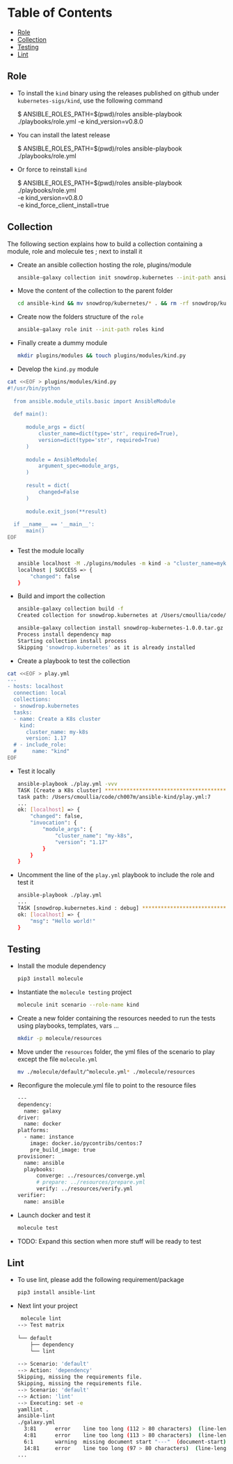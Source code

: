 Table of Contents
=================

   * [Role](#role)
   * [Collection](#collection)
   * [Testing](#testing)
   * [Lint](#lint)

## Role

- To install the `kind` binary using the releases published on github under `kubernetes-sigs/kind`, use the following command

    $ ANSIBLE_ROLES_PATH=$(pwd)/roles ansible-playbook ./playbooks/role.yml -e kind_version=v0.8.0

- You can install the latest release

    $ ANSIBLE_ROLES_PATH=$(pwd)/roles ansible-playbook ./playbooks/role.yml
    
- Or force to reinstall `kind`
   
    $ ANSIBLE_ROLES_PATH=$(pwd)/roles ansible-playbook ./playbooks/role.yml \
                           -e kind_version=v0.8.0 \
                           -e kind_force_client_install=true

## Collection
 
The following section explains how to build a collection containing a module, role and molecule tes ; next to install it

- Create an ansible collection hosting the role, plugins/module
  ```bash
  ansible-galaxy collection init snowdrop.kubernetes --init-path ansible-kind
  ```
- Move the content of the collection to the parent folder
  ```bash
  cd ansible-kind && mv snowdrop/kubernetes/* . && rm -rf snowdrop/kubernetes
  ``` 
- Create now the folders structure of the `role`
  ```bash
  ansible-galaxy role init --init-path roles kind
  ``` 
- Finally create a dummy module
  ```bash
  mkdir plugins/modules && touch plugins/modules/kind.py
  ```  
- Develop the `kind.py` module
```bash
cat <<EOF > plugins/modules/kind.py
#!/usr/bin/python
  
  from ansible.module_utils.basic import AnsibleModule
  
  def main():
  
      module_args = dict(
          cluster_name=dict(type='str', required=True),
          version=dict(type='str', required=True)
      )
  
      module = AnsibleModule(
          argument_spec=module_args,
      )
  
      result = dict(
          changed=False
      )
  
      module.exit_json(**result)
  
  if __name__ == '__main__':
      main()
EOF
```

- Test the module locally
  ```bash
  ansible localhost -M ./plugins/modules -m kind -a "cluster_name=myk8s version=1.17"
  localhost | SUCCESS => {
      "changed": false
  }
  ```
- Build and import the collection
  ```bash
  ansible-galaxy collection build -f
  Created collection for snowdrop.kubernetes at /Users/cmoullia/code/ch007m/ansible-kind/snowdrop-kubernetes-1.0.0.tar.gz 
  
  ansible-galaxy collection install snowdrop-kubernetes-1.0.0.tar.gz -f 
  Process install dependency map
  Starting collection install process
  Skipping 'snowdrop.kubernetes' as it is already installed
  ```

- Create a playbook to test the collection
```bash
cat <<EOF > play.yml
---
- hosts: localhost
  connection: local
  collections:
  - snowdrop.kubernetes
  tasks:
  - name: Create a K8s cluster
    kind:
      cluster_name: my-k8s
      version: 1.17
  # - include_role:
  #     name: "kind"
EOF
```
- Test it locally
  ```bash
  ansible-playbook ./play.yml -vvv
  TASK [Create a K8s cluster] ********************************************************************************************************************************************************************************************************
  task path: /Users/cmoullia/code/ch007m/ansible-kind/play.yml:7
  ...
  ok: [localhost] => {
      "changed": false,
      "invocation": {
          "module_args": {
              "cluster_name": "my-k8s",
              "version": "1.17"
          }
      }
  }
  ```
- Uncomment the line of the `play.yml` playbook to include the role and test it
  ```bash
  ansible-playbook ./play.yml
  ...
  TASK [snowdrop.kubernetes.kind : debug] ********************************************************************************************************************************************************************************************
  ok: [localhost] => {
      "msg": "Hello world!"
  }
  ```
## Testing

- Install the module dependency
  ```bash
  pip3 install molecule
  ```
- Instantiate the `molecule testing` project
  ```bash
  molecule init scenario --role-name kind
  ``` 
- Create a new folder containing the resources needed to run the tests using playbooks, templates, vars ...
  ```bash
  mkdir -p molecule/resources
  ``` 
- Move under the `resources` folder, the yml files of the scenario to play except the file `molecule.yml`
  ```bash
  mv ./molecule/default/^molecule.yml* ./molecule/resources
  ```
- Reconfigure the molecule.yml file to point to the resource files
  ```bash
  ---
  dependency:
    name: galaxy
  driver:
    name: docker
  platforms:
    - name: instance
      image: docker.io/pycontribs/centos:7
      pre_build_image: true
  provisioner:
    name: ansible
    playbooks:
        converge: ../resources/converge.yml
        # prepare: ../resources/prepare.yml
        verify: ../resources/verify.yml
  verifier:
    name: ansible
  ``` 
        
- Launch docker and test it
  ```bash
  molecule test
  ``` 
- TODO: Expand this section when more stuff will be ready to test     
  
## Lint

- To use lint, please add the following requirement/package
  ```bash
  pip3 install ansible-lint
  ```
- Next lint your project
  ```bash
   molecule lint 
  --> Test matrix
      
  └── default
      ├── dependency
      └── lint
      
  --> Scenario: 'default'
  --> Action: 'dependency'
  Skipping, missing the requirements file.
  Skipping, missing the requirements file.
  --> Scenario: 'default'
  --> Action: 'lint'
  --> Executing: set -e
  yamllint .
  ansible-lint
  ./galaxy.yml
    3:81      error    line too long (112 > 80 characters)  (line-length)
    4:81      error    line too long (113 > 80 characters)  (line-length)
    6:1       warning  missing document start "---"  (document-start)
    14:81     error    line too long (97 > 80 characters)  (line-length)
  ...
  ```  